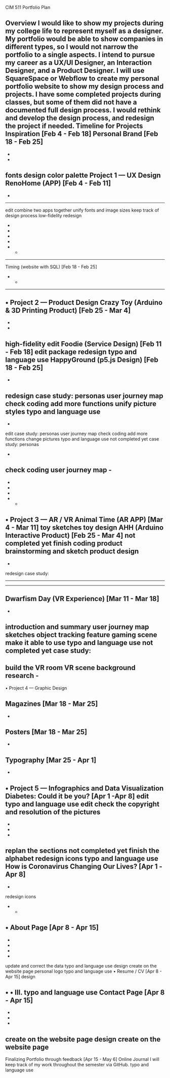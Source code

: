 CIM 511
Portfolio Plan

Overview
I would like to show my projects during my college life to represent myself as a designer. My portfolio would be able to show companies in different types, so I would not narrow the portfolio to a single aspects. I intend to pursue my career as a UX/UI Designer, an Interaction Designer, and a Product Designer.
I will use SquareSpace or Webflow to create my personal portfolio website to show my design process and projects.
I have some completed projects during classes, but some of them did not have a documented full design process. I would rethink and develop the design process, and redesign the project if needed.
Timeline for Projects
Inspiration [Feb 4 - Feb 18] Personal Brand [Feb 18 - Feb 25]
 -
-
-
fonts
design
color palette
Project 1 — UX Design
RenoHome (APP) [Feb 4 - Feb 11]
-
-
- - -
edit
combine two apps together
unify fonts and image sizes keep track of design process low-fidelity redesign

-
-
-
-
- -
- - - -
Timing (website with SQL) [Feb 18 - Feb 25]
- -
- - - -
• Project 2 — Product Design
Crazy Toy (Arduino & 3D Printing Product) [Feb 25 - Mar 4]
-
-
-
high-fidelity edit
Foodie (Service Design) [Feb 11 - Feb 18]
edit
package redesign
typo and language use
HappyGround (p5.js Design) [Feb 18 - Feb 25]
-
-
redesign
case study:
personas
user journey map check coding
add more functions unify picture styles typo and language use
-
-
edit
case study:
personas
user journey map check coding
add more functions change pictures
typo and language use
not completed yet case study:
personas

-
check coding
user journey map -
-
-
-
-
- -
• Project 3 — AR / VR
Animal Time (AR APP) [Mar 4 - Mar 11]
toy sketches
toy design
AHH (Arduino Interactive Product) [Feb 25 - Mar 4]
not completed yet finish coding
product brainstorming and sketch product design
-
-
redesign
case study:
- - -
- - - -
Dwarfism Day (VR Experience) [Mar 11 - Mar 18]
-
-
introduction and summary user journey map sketches
object tracking feature gaming scene
make it able to use typo and language use
not completed yet case study:
-
build the VR room VR scene
background research -
-
• Project 4 — Graphic Design

Magazines [Mar 18 - Mar 25]
-
-
Posters [Mar 18 - Mar 25]
-
-
Typography [Mar 25 - Apr 1]
-
-
• Project 5 — Infographics and Data Visualization Diabetes: Could it be you? [Apr 1 -Apr 8]
edit
typo and language use
edit
check the copyright and resolution of the pictures
-
-
-
-
replan the sections
not completed yet finish the alphabet
redesign icons
typo and language use
How is Coronavirus Changing Our Lives? [Apr 1 -Apr 8]
-
-
redesign icons
- -
• About Page [Apr 8 - Apr 15]
-
-
-
-
-
update and correct the data typo and language use
design
create on the website page
personal logo
typo and language use • Resume / CV [Apr 8 - Apr 15]
design

•
•
III.
typo and language use Contact Page [Apr 8 - Apr 15]
-
-
-
-
create on the website page
design
create on the website page
-
Finalizing Portfolio through feedback [Apr 15 - May 6]
Online Journal
I will keep track of my work throughout the semester via GitHub.
typo and language use
